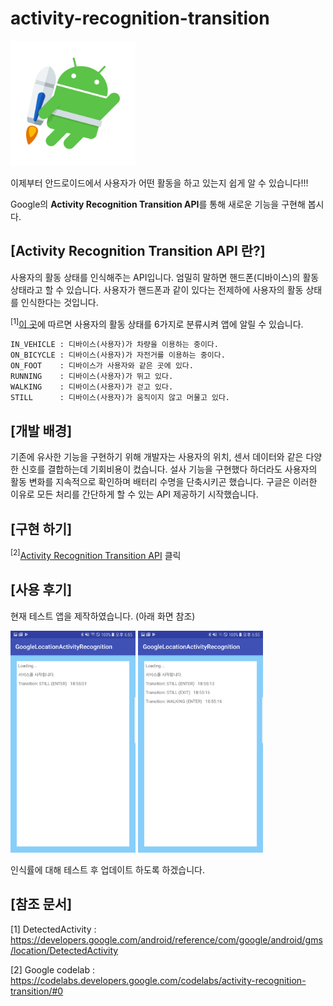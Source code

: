 # activity-recognition-transition
<img src="./res/Jetpack_logo.png" width="200">

이제부터 안드로이드에서 사용자가 어떤 활동을 하고 있는지 쉽게 알 수 있습니다!!!

Google의 **Activity Recognition Transition API**를 통해 새로운 기능을 구현해 봅시다.

## [Activity Recognition Transition API 란?]
사용자의 활동 상태를 인식해주는 API입니다. 엄밀히 말하면 핸드폰(디바이스)의 활동 상태라고 할 수 있습니다. 사용자가 핸드폰과 같이 있다는 전제하에 사용자의 활동 상태를 인식한다는 것입니다.

<sup>[1]</sup>[이 곳](https://developers.google.com/android/reference/com/google/android/gms/location/DetectedActivity)에 따르면 사용자의 활동 상태를 6가지로 분류시켜 앱에 알릴 수 있습니다. 

```
IN_VEHICLE : 디바이스(사용자)가 차량을 이용하는 중이다.
ON_BICYCLE : 디바이스(사용자)가 자전거를 이용하는 중이다.
ON_FOOT    : 디바이스가 사용자와 같은 곳에 있다.
RUNNING    : 디바이스(사용자)가 뛰고 있다.
WALKING    : 디바이스(사용자)가 걷고 있다.
STILL      : 디바이스(사용자)가 움직이지 않고 머물고 있다.
```

## [개발 배경]
기존에 유사한 기능을 구현하기 위해 개발자는 사용자의 위치, 센서 데이터와 같은 다양한 신호를 결합하는데 기회비용이 컸습니다.
설사 기능을 구현했다 하더라도 사용자의 활동 변화를 지속적으로 확인하며 배터리 수명을 단축시키곤 했습니다.
구글은 이러한 이유로 모든 처리를 간단하게 할 수 있는 API 제공하기 시작했습니다.

## [구현 하기]
<sup>[2]</sup>[Activity Recognition Transition API](https://codelabs.developers.google.com/codelabs/activity-recognition-transition/#0) 클릭

## [사용 후기]
현재 테스트 앱을 제작하였습니다. (아래 화면 참조)

<img src="./res/Screenshot_20180612-185502.png" width="200">
<img src="./res/Screenshot_20180612-185529.png" width="200">

인식률에 대해 테스트 후 업데이트 하도록 하겠습니다.

## [참조 문서]

[1] DetectedActivity : https://developers.google.com/android/reference/com/google/android/gms/location/DetectedActivity

[2] Google codelab : https://codelabs.developers.google.com/codelabs/activity-recognition-transition/#0
